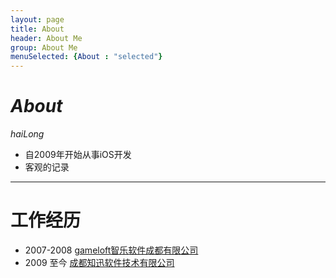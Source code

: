```yaml
---
layout: page
title: About
header: About Me
group: About Me
menuSelected: {About : "selected"}
---
```




# _About_

_haiLong_   


- 自2009年开始从事iOS开发     
- 客观的记录    

*****

# 工作经历
- 2007-2008  [gameloft智乐软件成都有限公司](http://www.gameloft.com/)   
- 2009 至今    [成都知迅软件技术有限公司 ](http://www.e-global-agent.com/)  

